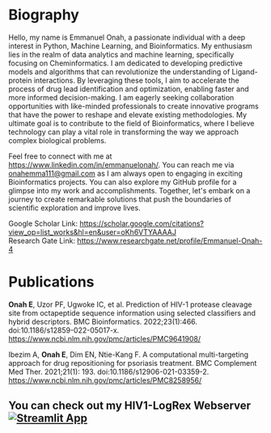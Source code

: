 # Biography
Hello, my name is Emmanuel Onah, a passionate individual with a deep interest in Python, Machine Learning, and Bioinformatics. My enthusiasm lies in the realm of data analytics and machine learning, specifically focusing on Cheminformatics. I am dedicated to developing predictive models and algorithms that can revolutionize the understanding of Ligand-protein interactions. By leveraging these tools, I aim to accelerate the process of drug lead identification and optimization, enabling faster and more informed decision-making.
I am eagerly seeking collaboration opportunities with like-minded professionals to create innovative programs that have the power to reshape and elevate existing methodologies. My ultimate goal is to contribute to the field of Bioinformatics, where I believe technology can play a vital role in transforming the way we approach complex biological problems.

Feel free to connect with me at https://www.linkedin.com/in/emmanuelonah/. You can reach me via onahemma111@gmail.com as I am always open to engaging in exciting Bioinformatics projects. You can also explore my GitHub profile for a glimpse into my work and accomplishments. Together, let's embark on a journey to create remarkable solutions that push the boundaries of scientific exploration and improve lives.

Google Scholar Link: https://scholar.google.com/citations?view_op=list_works&hl=en&user=oKh6VTYAAAAJ  
Research Gate Link: https://www.researchgate.net/profile/Emmanuel-Onah-4  

# Publications
**Onah E**, Uzor PF, Ugwoke IC, et al. Prediction of HIV-1 protease cleavage site from octapeptide sequence information using selected classifiers and hybrid descriptors. BMC Bioinformatics. 2022;23(1):466. doi:10.1186/s12859-022-05017-x.   
https://www.ncbi.nlm.nih.gov/pmc/articles/PMC9641908/

Ibezim A, **Onah E**, Dim EN, Ntie-Kang F. A computational multi-targeting approach for drug repositioning for psoriasis treatment. BMC Complement Med Ther. 2021;21(1): 193. doi:10.1186/s12906-021-03359-2.   
https://www.ncbi.nlm.nih.gov/pmc/articles/PMC8258956/

<!---
OnahPmi/OnahPmi is a ✨ special ✨ repository because its `README.md` (this file) appears on your GitHub profile.
You can click the Preview link to take a look at your changes.
--->

## You can check out my HIV1-LogRex Webserver [![Streamlit App](https://static.streamlit.io/badges/streamlit_badge_black_white.svg)](https://hiv-1-logrex.streamlit.app/)
